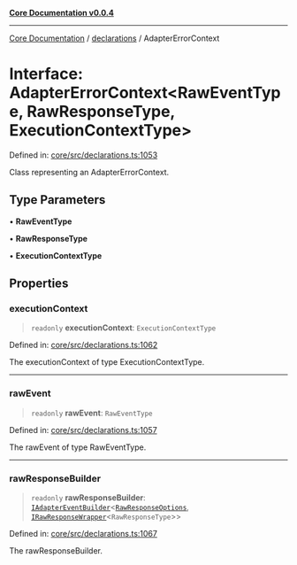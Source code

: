 [**Core Documentation v0.0.4**](../../README.md)

***

[Core Documentation](../../modules.md) / [declarations](../README.md) / AdapterErrorContext

# Interface: AdapterErrorContext\<RawEventType, RawResponseType, ExecutionContextType\>

Defined in: [core/src/declarations.ts:1053](https://github.com/stonemjs/core/blob/8c14a336c794eb98d8513b950cb1c2786962eaaf/src/declarations.ts#L1053)

Class representing an AdapterErrorContext.

## Type Parameters

• **RawEventType**

• **RawResponseType**

• **ExecutionContextType**

## Properties

### executionContext

> `readonly` **executionContext**: `ExecutionContextType`

Defined in: [core/src/declarations.ts:1062](https://github.com/stonemjs/core/blob/8c14a336c794eb98d8513b950cb1c2786962eaaf/src/declarations.ts#L1062)

The executionContext of type ExecutionContextType.

***

### rawEvent

> `readonly` **rawEvent**: `RawEventType`

Defined in: [core/src/declarations.ts:1057](https://github.com/stonemjs/core/blob/8c14a336c794eb98d8513b950cb1c2786962eaaf/src/declarations.ts#L1057)

The rawEvent of type RawEventType.

***

### rawResponseBuilder

> `readonly` **rawResponseBuilder**: [`IAdapterEventBuilder`](IAdapterEventBuilder.md)\<[`RawResponseOptions`](RawResponseOptions.md), [`IRawResponseWrapper`](IRawResponseWrapper.md)\<`RawResponseType`\>\>

Defined in: [core/src/declarations.ts:1067](https://github.com/stonemjs/core/blob/8c14a336c794eb98d8513b950cb1c2786962eaaf/src/declarations.ts#L1067)

The rawResponseBuilder.
